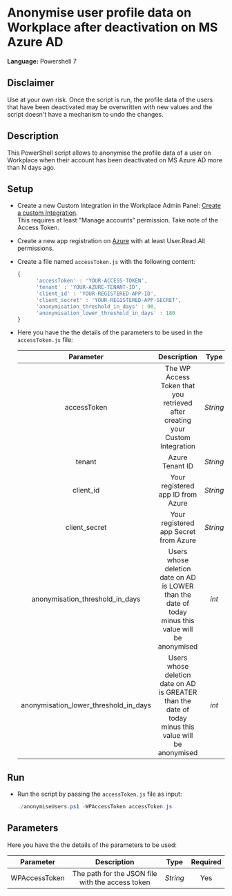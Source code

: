 # Anonymise user profile data on Workplace after deactivation on MS Azure AD

**Language:** Powershell 7

## Disclaimer
Use at your own risk. Once the script is run, the profile data of the users that have been deactivated may be overwritten with new values and the script doesn't have a mechanism to undo the changes.

## Description
This PowerShell script allows to anonymise the profile data of a user on Workplace when their account has been deactivated on MS Azure AD more than N days ago.

## Setup

* Create a new Custom Integration in the Workplace Admin Panel: [Create a custom Integration](https://developers.facebook.com/docs/workplace/custom-integrations-new/#creating).<br/>This requires at least "Manage accounts" permission. Take note of the Access Token.

* Create a new app registration on [Azure](https://docs.microsoft.com/en-us/azure/active-directory/develop/quickstart-register-app) with at least User.Read.All permissions.

* Create a file named `accessToken.js` with the following content:

   ```javascript
   {
         'accessToken' : 'YOUR-ACCESS-TOKEN',
         'tenant' : 'YOUR-AZURE-TENANT-ID',
         'client_id' : 'YOUR-REGISTERED-APP-ID',
         'client_secret' : 'YOUR-REGISTERED-APP-SECRET',
         'anonymisation_threshold_in_days' : 90,
         'anonymisation_lower_threshold_in_days' : 180
   }
   ```
* Here you have the the details of the parameters to be used in the `accessToken.js` file:

   | Parameter            | Description                                                       |  Type    |  Required    |
   |:--------------------:|:-----------------------------------------------------------------:|:--------:|:------------:|
   | accessToken        |  The WP Access Token that you retrieved after creating your Custom Integration                 | _String_ | Yes          |
   | tenant        |  Azure Tenant ID                 | _String_ | Yes          |
   | client_id        |  Your registered app ID from Azure                | _String_ | Yes          |
   | client_secret        |  Your registered app Secret from Azure                | _String_ | Yes          |
   | anonymisation_threshold_in_days   |  Users whose deletion date on AD is LOWER than the date of today minus this value will be anonymised                        | _int_ | Yes          |
   | anonymisation_lower_threshold_in_days   |  Users whose deletion date on AD is GREATER than the date of today minus this value will be anonymised                        | _int_ | Yes          |



## Run

* Run the script by passing the `accessToken.js` file as input:

   ```powershell
   ./anonymiseUsers.ps1 -WPAccessToken accessToken.js
   ```

## Parameters
Here you have the the details of the parameters to be used:

   | Parameter            | Description                                                       |  Type    |  Required    |
   |:--------------------:|:-----------------------------------------------------------------:|:--------:|:------------:|
   | WPAccessToken        |  The path for the JSON file with the access token                 | _String_ | Yes          |
